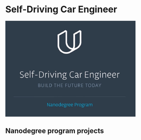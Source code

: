 # Self-Driving Car Engineer

<img src="https://github.com/CVDLBOT/CarND/blob/master/Images/title.jpg" height="300">

## Nanodegree program projects
